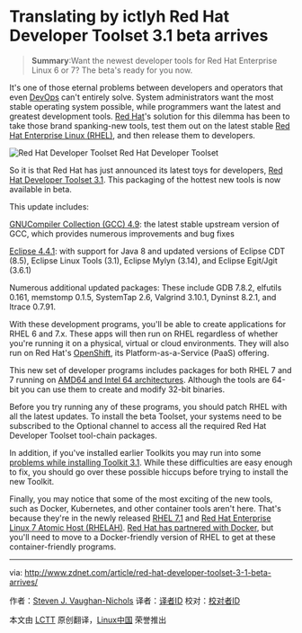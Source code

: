 Translating by ictlyh
Red Hat Developer Toolset 3.1 beta arrives
================================================================================
> **Summary**:Want the newest developer tools for Red Hat Enterprise Linux 6 or 7? The beta's ready for you now.

It's one of those eternal problems between developers and operators that even [DevOps][1] can't entirely solve. System administrators want the most stable operating system possible, while programmers want the latest and greatest development tools. [Red Hat][2]'s solution for this dilemma has been to take those brand spanking-new tools, test them out on the latest stable [Red Hat Enterprise Linux (RHEL)][3], and then release them to developers.

![Red Hat Developer Toolset](http://zdnet4.cbsistatic.com/hub/i/2015/03/18/d92b1067-6b36-4ff0-ac9e-608fbe3e8c5d/ae80362df5401a37e3cbcd2598f33370/rhel-dev-tools.png)
Red Hat Developer Toolset

So it is that Red Hat has just announced its latest toys for developers, [Red Hat Developer Toolset 3.1][4]. This packaging of the hottest new tools is now available in beta. 

This update includes: 

[GNUCompiler Collection (GCC) 4.9][5]: the latest stable upstream version of GCC, which provides numerous improvements and bug fixes

[Eclipse 4.4.1][6]: with support for Java 8 and updated versions of Eclipse CDT (8.5), Eclipse Linux Tools (3.1), Eclipse Mylyn (3.14), and Eclipse Egit/Jgit (3.6.1)

Numerous additional updated packages: These include GDB 7.8.2, elfutils 0.161, memstomp 0.1.5, SystemTap 2.6, Valgrind 3.10.1, Dyninst 8.2.1, and ltrace 0.7.91.

With these development programs, you'll be able to create applications for RHEL 6 and 7.x. These apps will then run on RHEL regardless of whether you're running it on a physical, virtual or cloud environments. They will also run on Red Hat's [OpenShift][7], its Platform-as-a-Service (PaaS) offering.

This new set of developer programs includes packages for both RHEL 7 and 7 running on [AMD64 and Intel 64 architectures][8]. Although the tools are 64-bit you can use them to create and modify 32-bit binaries. 

Before you try running any of these programs, you should patch RHEL with all the latest updates. To install the beta Toolset, your systems need to be subscribed to the Optional channel to access all the required Red Hat Developer Toolset tool-chain packages. 

In addition, if you've installed earlier Toolkits you may run into some [problems while installing Toolkit 3.1][9]. While these difficulties are easy enough to fix, you should go over these possible hiccups before trying to install the new Toolkit. 

Finally, you may notice that some of the most exciting of the new tools, such as Docker, Kubernetes, and other container tools aren't here. That's because they're in the newly released [RHEL 7.1][10] and [Red Hat Enterprise Linux 7 Atomic Host (RHELAH)][11]. [Red Hat has partnered with Docker][12], but you'll need to move to a Docker-friendly version of RHEL to get at these container-friendly programs.

--------------------------------------------------------------------------------

via: http://www.zdnet.com/article/red-hat-developer-toolset-3-1-beta-arrives/

作者：[Steven J. Vaughan-Nichols][a]
译者：[译者ID](https://github.com/译者ID)
校对：[校对者ID](https://github.com/校对者ID)

本文由 [LCTT](https://github.com/LCTT/TranslateProject) 原创翻译，[Linux中国](http://linux.cn/) 荣誉推出

[a]:http://www.zdnet.com/meet-the-team/us/sjvn/
[1]:http://blogs.csc.com/2015/02/03/devops-theory-for-beginners/
[2]:http://www.redhat.com/en
[3]:http://www.redhat.com/en/technologies/linux-platforms/enterprise-linux
[4]:http://www.redhat.com/en/about/blog/red-hat-developer-toolset-31-beta-now-available
[5]:https://gcc.gnu.org/gcc-4.9/
[6]:https://projects.eclipse.org/projects/eclipse/releases/4.4.1
[7]:https://www.openshift.com/
[8]:https://access.redhat.com/documentation/en-US/Red_Hat_Developer_Toolset/3-Beta/html/3.1_Release_Notes/System_Requirements.html
[9]:https://access.redhat.com/documentation/en-US/Red_Hat_Developer_Toolset/3-Beta/html/3.1_Release_Notes/DTS3.1_Release.html#Known_Issues
[10]:http://www.zdnet.com/article/red-hat-7-1-is-here-centos-7-1-is-coming-soon/
[11]:http://www.zdnet.com/article/red-hat-buys-into-docker-containers-with-atomic-host/
[12]:http://www.zdnet.com/article/red-hat-partners-with-docker-to-create-linuxdocker-software-stack/